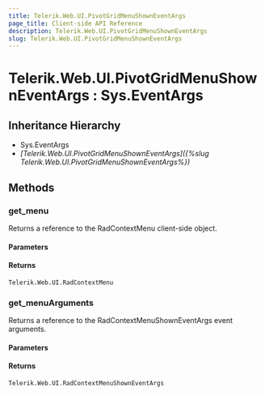 ```yaml
---
title: Telerik.Web.UI.PivotGridMenuShownEventArgs
page_title: Client-side API Reference
description: Telerik.Web.UI.PivotGridMenuShownEventArgs
slug: Telerik.Web.UI.PivotGridMenuShownEventArgs
---
```


# Telerik.Web.UI.PivotGridMenuShownEventArgs : Sys.EventArgs 

## Inheritance Hierarchy

* Sys.EventArgs
* *[Telerik.Web.UI.PivotGridMenuShownEventArgs]({%slug Telerik.Web.UI.PivotGridMenuShownEventArgs%})*

## Methods

### get_menu

Returns a reference to the RadContextMenu client-side object.

#### Parameters

#### Returns

`Telerik.Web.UI.RadContextMenu` 

### get_menuArguments

Returns a reference to the RadContextMenuShownEventArgs event arguments.

#### Parameters

#### Returns

`Telerik.Web.UI.RadContextMenuShownEventArgs` 